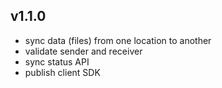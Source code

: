 ## v1.1.0
- sync data (files) from one location to another
- validate sender and receiver
- sync status API
- publish client SDK